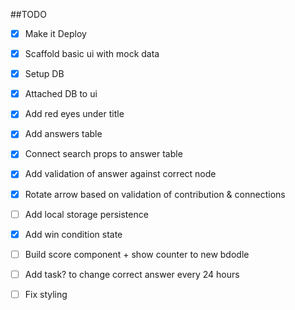  ##TODO

 - [x] Make it Deploy
 - [x] Scaffold basic ui with mock data
 - [x] Setup DB
 - [x] Attached DB to ui
 - [x] Add red eyes under title
 - [x] Add answers table
 - [x] Connect search props to answer table
 - [x] Add validation of answer against correct node
 - [x] Rotate arrow based on validation of contribution & connections
 - [ ] Add local storage persistence
 - [x] Add win condition state
 - [ ] Build score component + show counter to new bdodle
 - [ ] Add task? to change correct answer every 24 hours
 - [ ] Fix styling



